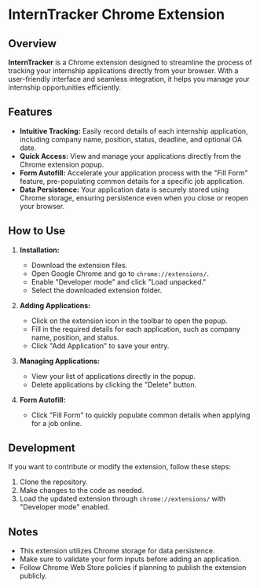 # InternTracker Chrome Extension

## Overview

**InternTracker** is a Chrome extension designed to streamline the process of tracking your internship applications directly from your browser. With a user-friendly interface and seamless integration, it helps you manage your internship opportunities efficiently.

## Features

- **Intuitive Tracking:** Easily record details of each internship application, including company name, position, status, deadline, and optional OA date.
- **Quick Access:** View and manage your applications directly from the Chrome extension popup.
- **Form Autofill:** Accelerate your application process with the "Fill Form" feature, pre-populating common details for a specific job application.
- **Data Persistence:** Your application data is securely stored using Chrome storage, ensuring persistence even when you close or reopen your browser.

## How to Use

1. **Installation:**
   - Download the extension files.
   - Open Google Chrome and go to `chrome://extensions/`.
   - Enable "Developer mode" and click "Load unpacked."
   - Select the downloaded extension folder.

2. **Adding Applications:**
   - Click on the extension icon in the toolbar to open the popup.
   - Fill in the required details for each application, such as company name, position, and status.
   - Click "Add Application" to save your entry.

3. **Managing Applications:**
   - View your list of applications directly in the popup.
   - Delete applications by clicking the "Delete" button.

4. **Form Autofill:**
   - Click "Fill Form" to quickly populate common details when applying for a job online.

## Development

If you want to contribute or modify the extension, follow these steps:

1. Clone the repository.
2. Make changes to the code as needed.
3. Load the updated extension through `chrome://extensions/` with "Developer mode" enabled.

## Notes

- This extension utilizes Chrome storage for data persistence.
- Make sure to validate your form inputs before adding an application.
- Follow Chrome Web Store policies if planning to publish the extension publicly.
